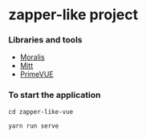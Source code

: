 # zapper-like project

### Libraries and tools

* [Moralis](https://www.moralis.io/)
* [Mitt](https://github.com/developit/mitt)
* [PrimeVUE](https://www.primefaces.org/primevue/)

### To start the application

`cd zapper-like-vue`

`yarn run serve`
